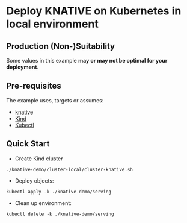 # Deploy KNATIVE on Kubernetes in local environment

## Production (Non-)Suitability
Some values in this example **may or may not be optimal for your deployment**. 

## Pre-requisites

The example uses, targets or assumes:
 * [knative](https://knative.dev/docs/getting-started/quickstart-install/)
 * [Kind](https://github.com/kubernetes-sigs/kind) 
 * [Kubectl](https://kubernetes.io/docs/tasks/tools/install-kubectl/) 
 
## Quick Start

 * Create Kind cluster 
```
./knative-demo/cluster-local/cluster-knative.sh
```

* Deploy objects:
```
kubectl apply -k ./knative-demo/serving
```

* Clean up environment:
```
kubectl delete -k ./knative-demo/serving
```
